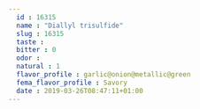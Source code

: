 ```yaml
---
  id : 16315
  name : "Diallyl trisulfide"
  slug : 16315
  taste : 
  bitter : 0
  odor : 
  natural : 1
  flavor_profile : garlic@onion@metallic@green
  fema_flavor_profile : Savory
  date : 2019-03-26T08:47:11+01:00
---
```




